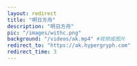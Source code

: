 ```yaml
---
layout: redirect
title: "明日方舟"
description: "明日方舟"
pic: "/images/withc.png"
background: "/videos/ak.mp4" #视频或图片
redirect_to: "https://ak.hypergryph.com"
redirect_time: 3
---
```

